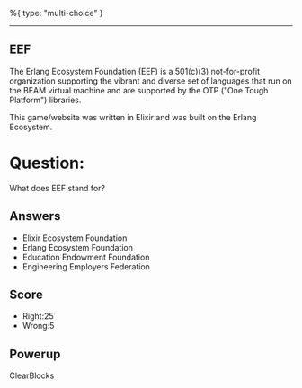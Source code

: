%{
 type: "multi-choice"
}

---
## EEF
The Erlang Ecosystem Foundation (EEF)
is a 501(c)(3) not-for-profit organization
supporting the
vibrant and diverse set of languages that
run on the BEAM virtual machine and are
supported by the
OTP ("One Tough Platform") libraries.

This game/website was written in Elixir and
was built on the Erlang Ecosystem.

# Question:
What does EEF stand for?

## Answers
- Elixir Ecosystem Foundation
- Erlang Ecosystem Foundation
- Education Endowment Foundation
- Engineering Employers Federation

## Score
- Right:25
- Wrong:5

## Powerup
ClearBlocks
